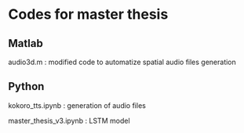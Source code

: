 # Codes for master thesis

## Matlab
audio3d.m : modified code to automatize spatial audio files generation

## Python
kokoro_tts.ipynb : generation of audio files 

master_thesis_v3.ipynb : LSTM model

